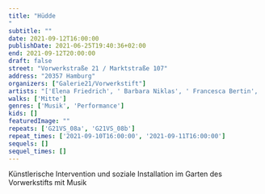 ```yaml
---
title: "Hüdde
"
subtitle: ""
date: 2021-09-12T16:00:00
publishDate: 2021-06-25T19:40:36+02:00
end: 2021-09-12T20:00:00
draft: false
street: "Vorwerkstraße 21 / Marktstraße 107"
address: "20357 Hamburg"
organizers: ["Galerie21/Vorwerkstift"]
artists: "['Elena Friedrich', ' Barbara Niklas', ' Francesca Bertin', ' Sultan Alawar', ' Laura Kahler']"
walks: ['Mitte']
genres: ['Musik', 'Performance']
kids: []
featuredImage: ""
repeats: ['G21VS_08a', 'G21VS_08b']
repeat_times: ['2021-09-10T16:00:00', '2021-09-11T16:00:00']
sequels: []
sequel_times: []
---
```


Künstlerische Intervention und soziale Installation im Garten des Vorwerkstifts mit Musik